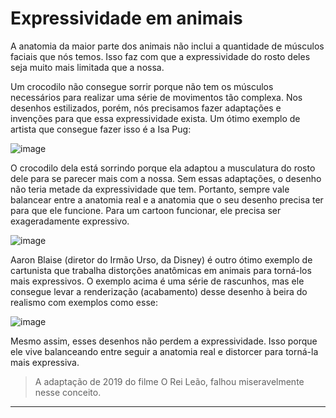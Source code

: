 # Expressividade em animais

A anatomia da maior parte dos animais não inclui a quantidade de músculos faciais que nós temos. Isso faz com que a expressividade do rosto deles seja muito mais limitada que a nossa.

Um crocodilo não consegue sorrir porque não tem os músculos necessários para realizar uma série de movimentos tão complexa. Nos desenhos estilizados, porém, nós precisamos fazer adaptações e invenções para que essa expressividade exista. Um ótimo exemplo de artista que consegue fazer isso é a Isa Pug:

![image](https://github.com/AndreCoutinhom/animals_and_creatures_concept_design/assets/91290799/a9bd9e1d-7726-4de7-a9cc-67150340327f)

O crocodilo dela está sorrindo porque ela adaptou a musculatura do rosto dele para se parecer mais com a nossa. Sem essas adaptações, o desenho não teria metade da expressividade que tem. Portanto, sempre vale balancear entre a anatomia real e a anatomia que o seu desenho precisa ter para que ele funcione. Para um cartoon funcionar, ele precisa ser exageradamente expressivo.

![image](https://github.com/AndreCoutinhom/animals_and_creatures_concept_design/assets/91290799/9c08209b-795e-4103-aac6-9ffa748cd01d)

Aaron Blaise (diretor do Irmão Urso, da Disney) é outro ótimo exemplo de cartunista que trabalha distorções anatômicas em animais para torná-los mais expressivos. O exemplo acima é uma série de rascunhos, mas ele consegue levar a renderização (acabamento) desse desenho à beira do realismo com exemplos como esse:

![image](https://github.com/AndreCoutinhom/animals_and_creatures_concept_design/assets/91290799/e71f0841-2327-4a38-a13c-7d67c7543dce)

Mesmo assim, esses desenhos não perdem a expressividade. Isso porque ele vive balanceando entre seguir a anatomia real e distorcer para torná-la mais expressiva.

> A adaptação de 2019 do filme O Rei Leão, falhou miseravelmente nesse conceito.

---
